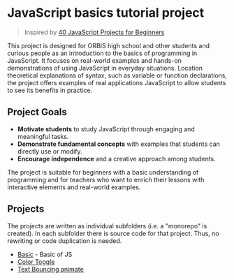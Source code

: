 # JavaScript basics tutorial project

> Inspired by [40 JavaScript Projects for Beginners](https://www.freecodecamp.org/news/javascript-projects-for-beginners/#heading-how-to-create-a-color-flipper)

This project is designed for ORBIS high school and other students and curious people as an introduction to the basics of
programming in JavaScript. It focuses on real-world examples and hands-on demonstrations of using JavaScript in everyday
situations. Location theoretical explanations of syntax, such as variable or function declarations, the project offers
examples of real applications JavaScript to allow students to see its benefits in practice.

## Project Goals

- **Motivate students** to study JavaScript through engaging and meaningful tasks.
- **Demonstrate fundamental concepts** with examples that students can directly use or modify.
- **Encourage independence** and a creative approach among students.

The project is suitable for beginners with a basic understanding of programming and for teachers who want to enrich
their lessons with interactive elements and real-world examples.

## Projects

The projects are written as individual subfolders (i.e. a "monorepo" is created). In each subfolder there is source code
for that project. Thus, no rewriting or code duplication is needed.

- [Basic](basic) - Basic of JS
- [Color Toggle](color-toggle)
- [Text Bouncing animate](text-bouncing-animate)